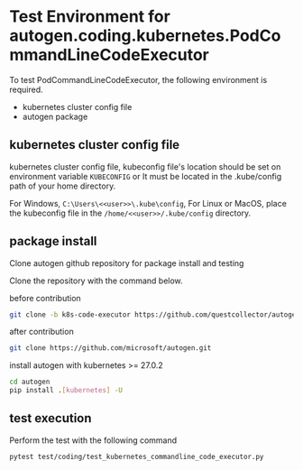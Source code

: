 # Test Environment for autogen.coding.kubernetes.PodCommandLineCodeExecutor

To test PodCommandLineCodeExecutor, the following environment is required.
- kubernetes cluster config file
- autogen package

## kubernetes cluster config file

kubernetes cluster config file, kubeconfig file's location should be set on environment variable `KUBECONFIG` or 
It must be located in the .kube/config path of your home directory.

For Windows, `C:\Users\<<user>>\.kube\config`,
For Linux or MacOS, place the kubeconfig file in the `/home/<<user>>/.kube/config` directory.

## package install

Clone autogen github repository for package install and testing

Clone the repository with the command below.

before contribution
```sh
git clone -b k8s-code-executor https://github.com/questcollector/autogen.git
```

after contribution
```sh
git clone https://github.com/microsoft/autogen.git
```

install autogen with kubernetes >= 27.0.2

```sh
cd autogen
pip install .[kubernetes] -U
```

## test execution

Perform the test with the following command

```sh
pytest test/coding/test_kubernetes_commandline_code_executor.py
```
